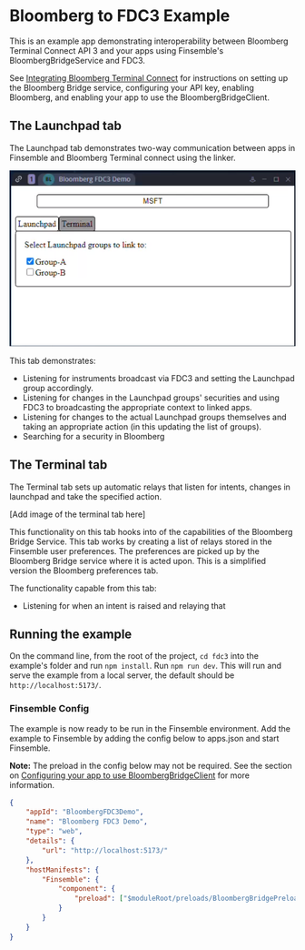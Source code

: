 # Bloomberg to FDC3 Example

This is an example app demonstrating interoperability between Bloomberg Terminal Connect API 3 and your apps using Finsemble's BloombergBridgeService and FDC3.

See [Integrating Bloomberg Terminal Connect](https://documentation.finsemble.com/docs/add-apps/bloomberg/integratingBloomberg) for instructions on setting up the Bloomberg Bridge service, configuring your API key, enabling Bloomberg, and enabling your app to use the BloombergBridgeClient.  

## The Launchpad tab

The Launchpad tab demonstrates two-way communication between apps in Finsemble and Bloomberg Terminal connect using the linker.

![img.png](img.png)

This tab demonstrates:
- Listening for instruments broadcast via FDC3 and setting the Launchpad group accordingly.
- Listening for changes in the Launchpad groups' securities and using FDC3 to broadcasting the appropriate context to linked apps.  
- Listening for changes to the actual Launchpad groups themselves and taking an appropriate action (in this updating the list of groups). 
- Searching for a security in Bloomberg

## The Terminal tab

The Terminal tab sets up automatic relays that listen for intents, changes in launchpad and take the specified action.

[Add image of the terminal tab here]

This functionality on this tab hooks into of the capabilities of the Bloomberg Bridge Service. This tab works by creating a list of relays stored in the Finsemble user preferences. The preferences are picked up by the Bloomberg Bridge service where it is acted upon. This is a simplified version the Bloomberg preferences tab.

The functionality capable from this tab:

- Listening for when an intent is raised and relaying that

## Running the example

On the command line, from the root of the project, `cd fdc3` into the example's folder and run `npm install`. Run `npm run dev`.
This will run and serve the example from a local server, the default should be `http://localhost:5173/`.

### Finsemble Config

The example is now ready to be run in the Finsemble environment. Add the example to Finsemble by adding the config below to apps.json and start Finsemble. 

**Note:** The preload in the config below may not be required. See the section on [Configuring your app to use BloombergBridgeClient](https://documentation.finsemble.com/docs/add-apps/bloomberg/integratingBloomberg#configuring-your-app-to-use-bloombergbridgeclient) for more information.

```json
{
    "appId": "BloombergFDC3Demo",
    "name": "Bloomberg FDC3 Demo",
    "type": "web",
    "details": {
        "url": "http://localhost:5173/"
    },
    "hostManifests": {
        "Finsemble": {
            "component": {
                "preload": ["$moduleRoot/preloads/BloombergBridgePreload.js"]
            }
        }
    }
}
```

